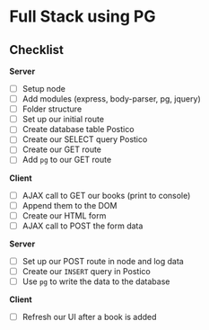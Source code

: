 # Full Stack using PG

## Checklist
**Server**

- [ ] Setup node
 - [ ] Add modules (express, body-parser, pg, jquery)
 - [ ] Folder structure
 - [ ] Set up our initial route
- [ ] Create database table Postico
- [ ] Create our SELECT query Postico
- [ ] Create our GET route
- [ ] Add `pg` to our GET route

**Client**

- [ ] AJAX call to GET our books (print to console)
- [ ] Append them to the DOM
- [ ] Create our HTML form
- [ ] AJAX call to POST the form data

**Server**

- [ ] Set up our POST route in node and log data
- [ ] Create our `INSERT` query in Postico
- [ ] Use `pg` to write the data to the database

**Client**

- [ ] Refresh our UI after a book is added
